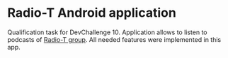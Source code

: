 # Radio-T Android application
Qualification task for DevChallenge 10. Application allows to listen to podcasts of [Radio-T group](https://radio-t.com/). All needed features were implemented in this app.
